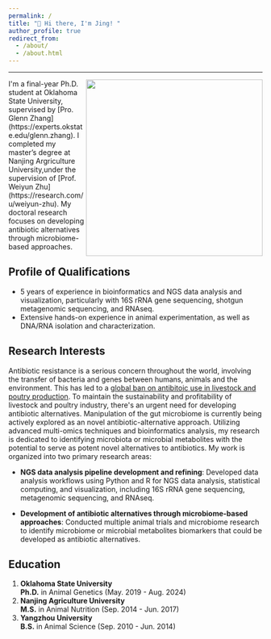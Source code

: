 ```yaml
---
permalink: /
title: "👋 Hi there, I'm Jing! "
author_profile: true
redirect_from: 
  - /about/
  - /about.html
---
```

---


<img align="right" width="350" salt="figure1" src="https://github.com/jingliu92/jingliu.github.io/assets/100873921/8b0951e2-08d8-4164-9840-aab84153b6f8">
I'm a final-year Ph.D. student at Oklahoma State University, supervised by [Pro. Glenn Zhang](https://experts.okstate.edu/glenn.zhang). I completed my master’s degree at Nanjing Argriculture University,under the supervision of [Prof. Weiyun Zhu](https://research.com/u/weiyun-zhu). My doctoral research focuses on developing antibiotic alternatives through microbiome-based approaches. 




Profile of Qualifications
------
* 5 years of experience in bioinformatics and NGS data analysis and visualization, particularly with 16S rRNA gene sequencing, shotgun metagenomic sequencing, and RNAseq.
* Extensive hands-on experience in animal experimentation, as well as DNA/RNA isolation and characterization.


Research Interests
------
Antibiotic resistance is a serious concern throughout the world, involving the transfer of bacteria and genes between humans, animals and the environment. This has led to a [global ban on antibitoic use in livestock and poutry production](https://en.wikipedia.org/wiki/Antibiotic_use_in_livestock#:~:text=The%20use%20of%20antibiotics%20for%20growth%20promotion%20purposes%20was%20banned,January%202017%2C%20through%20regulatory%20change). To maintain the sustainability and profitability of livestock and poultry industry, there's an urgent need for developing antibiotic alternatives. Manipulation of the gut microbiome is currently being actively explored as an novel antibiotic-alternative approach. Utilizing advanced multi-omics techniques and bioinformatics analysis, my research is dedicated to identifying microbiota or microbial metabolites with the potential to serve as potent novel alternatives to antibiotics. My work is organized into two primary research areas: 
* **NGS data analysis pipeline development and refining**: Developed data analysis workflows using Python and R for NGS data analysis, statistical computing, and visualization, including 16S rRNA gene sequencing, metagenomic sequencing, and RNAseq.  

* **Development of antibiotic alternatives through microbiome-based approaches**: Conducted multiple animal trials and microbiome research to identify microbiome or microbial metabolites biomarkers that could be developed as antibiotic alternatives.


Education
------
1. **Oklahoma State University**  
   **Ph.D.** in Animal Genetics           (May. 2019 - Aug. 2024)
3. **Nanjing Agriculture University**  
   **M.S.** in Animal Nutrition           (Sep. 2014 - Jun. 2017)
5. **Yangzhou University**  
   **B.S.** in Animal Science             (Sep. 2010 - Jun. 2014)

